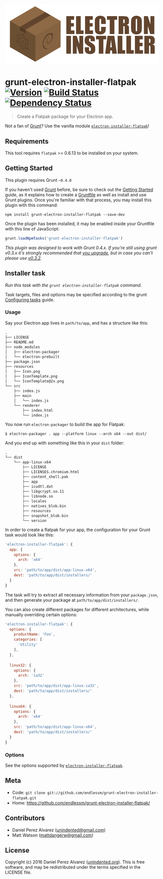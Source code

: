 ![Electron Installer for Flatpak](resources/logo.png)

# grunt-electron-installer-flatpak [![Version](https://img.shields.io/npm/v/grunt-electron-installer-flatpak.svg)](https://www.npmjs.com/package/grunt-electron-installer-flatpak) [![Build Status](https://img.shields.io/travis/endlessm/grunt-electron-installer-flatpak.svg)](http://travis-ci.org/endlessm/grunt-electron-installer-flatpak) [![Dependency Status](https://img.shields.io/gemnasium/endlessm/grunt-electron-installer-flatpak.svg)](https://gemnasium.com/endlessm/grunt-electron-installer-flatpak)

> Create a Flatpak package for your Electron app.

Not a fan of [Grunt](http://gruntjs.com/)? Use the vanilla module [`electron-installer-flatpak`](https://github.com/endlessm/electron-installer-flatpak)!


## Requirements

This tool requires `flatpak` >= 0.6.13 to be installed on your system.


## Getting Started

This plugin requires Grunt `~0.4.0`

If you haven't used [Grunt](http://gruntjs.com/) before, be sure to check out the [Getting Started](http://gruntjs.com/getting-started) guide, as it explains how to create a [Gruntfile](http://gruntjs.com/sample-gruntfile) as well as install and use Grunt plugins. Once you're familiar with that process, you may install this plugin with this command:

```shell
npm install grunt-electron-installer-flatpak --save-dev
```

Once the plugin has been installed, it may be enabled inside your Gruntfile with this line of JavaScript:

```js
grunt.loadNpmTasks('grunt-electron-installer-flatpak')
```

*This plugin was designed to work with Grunt 0.4.x. If you're still using grunt v0.3.x it's strongly recommended that [you upgrade](http://gruntjs.com/upgrading-from-0.3-to-0.4), but in case you can't please use [v0.3.2](https://github.com/gruntjs/grunt-contrib-copy/tree/grunt-0.3-stable).*


## Installer task

_Run this task with the `grunt electron-installer-flatpak` command._

Task targets, files and options may be specified according to the grunt [Configuring tasks](http://gruntjs.com/configuring-tasks) guide.

### Usage

Say your Electron app lives in `path/to/app`, and has a structure like this:

```
.
├── LICENSE
├── README.md
├── node_modules
│   ├── electron-packager
│   └── electron-prebuilt
├── package.json
├── resources
│   ├── Icon.png
│   ├── IconTemplate.png
│   └── IconTemplate@2x.png
└── src
    ├── index.js
    ├── main
    │   └── index.js
    └── renderer
        ├── index.html
        └── index.js
```

You now run `electron-packager` to build the app for Flatpak:

```
$ electron-packager . app --platform linux --arch x64 --out dist/
```

And you end up with something like this in your `dist` folder:

```
.
└── dist
    └── app-linux-x64
        ├── LICENSE
        ├── LICENSES.chromium.html
        ├── content_shell.pak
        ├── app
        ├── icudtl.dat
        ├── libgcrypt.so.11
        ├── libnode.so
        ├── locales
        ├── natives_blob.bin
        ├── resources
        ├── snapshot_blob.bin
        └── version
```

In order to create a flatpak for your app, the configuration for your Grunt task would look like this:

```js
'electron-installer-flatpak': {
  app: {
    options: {
      arch: 'x64'
    },
    src: 'path/to/app/dist/app-linux-x64',
    dest: 'path/to/app/dist/installers/'
  }
}
```

The task will try to extract all necessary information from your `package.json`, and then generate your package at `path/to/app/dist/installers/`.

You can also create different packages for different architectures, while manually overriding certain options:

```js
'electron-installer-flatpak': {
  options: {
    productName: 'Foo',
    categories: [
      'Utility'
    ],
  },

  linux32: {
    options: {
      arch: 'ia32'
    },
    src: 'path/to/app/dist/app-linux-ia32',
    dest: 'path/to/app/dist/installers/'
  },

  linux64: {
    options: {
      arch: 'x64'
    },
    src: 'path/to/app/dist/app-linux-x64',
    dest: 'path/to/app/dist/installers/'
  }
}
```

### Options

See the options supported by [`electron-installer-flatpak`](https://github.com/endlessm/electron-installer-flatpak#options).


## Meta

* Code: `git clone git://github.com/endlessm/grunt-electron-installer-flatpak.git`
* Home: <https://github.com/endlessm/grunt-electron-installer-flatpak/>


## Contributors

* Daniel Perez Alvarez ([unindented@gmail.com](mailto:unindented@gmail.com))
* Matt Watson ([mattdangerw@gmail.com](mailto:mattdangerw@gmail.com))


## License

Copyright (c) 2016 Daniel Perez Alvarez ([unindented.org](https://unindented.org/)). This is free software, and may be redistributed under the terms specified in the LICENSE file.
